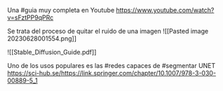 Una #guia muy completa en Youtube
https://www.youtube.com/watch?v=sFztPP9qPRc






Se trata del proceso de quitar el ruido de una imagen
![[Pasted image 20230628001554.png]]

![[Stable_Diffusion_Guide.pdf]]

Uno de los usos populares es las #redes capaces de #segmentar
UNET
https://sci-hub.se/https://link.springer.com/chapter/10.1007/978-3-030-00889-5_1


